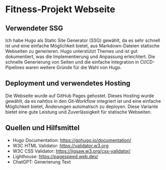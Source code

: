 # Fitness-Projekt Webseite

## Verwendeter SSG

Ich habe Hugo als Static Site Generator (SSG) gewählt, da es sehr schnell ist und eine einfache Möglichkeit bietet, aus Markdown-Dateien statische Webseiten zu generieren. Hugo unterstützt Themes und ist gut dokumentiert, was die Implementierung und Anpassung erleichtert. Die schnelle Generierung von Seiten und die einfache Integration in CI/CD-Pipelines waren weitere Gründe für die Wahl von Hugo.

## Deployment und verwendetes Hosting

Die Webseite wurde auf GitHub Pages gehostet. Dieses Hosting wurde gewählt, da es nahtlos in den Git-Workflow integriert ist und eine einfache Möglichkeit bietet, Änderungen automatisch zu deployen. Diese Variante bietet eine gute Leistung und Zuverlässigkeit für statische Webseiten.

## Quellen und Hilfsmittel

- Hugo Documentation: https://gohugo.io/documentation/
- W3C HTML Validator: https://validator.w3.org
- W3C CSS Validator: https://jigsaw.w3.org/css-validator/
- Lighthouse: https://pagespeed.web.dev/
- ChatGPT: Generierung Text
